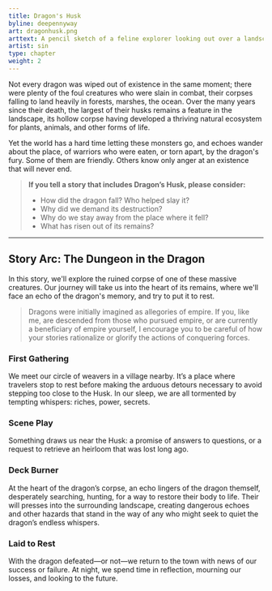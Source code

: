 ```yaml
---
title: Dragon's Husk
byline: deepennyway
art: dragonhusk.png
arttext: A pencil sketch of a feline explorer looking out over a landscape where the skeletal remains of a dragon lie overgrown with vegetation.
artist: sin
type: chapter
weight: 2
---
```


Not every dragon was wiped out of existence in the same moment; there were plenty of the foul creatures who were slain in combat, their corpses falling to land heavily in forests, marshes, the ocean. Over the many years since their death, the largest of their husks remains a feature in the landscape, its hollow corpse having developed a thriving natural ecosystem for plants, animals, and other forms of life.

Yet the world has a hard time letting these monsters go, and echoes wander about the place, of warriors who were eaten, or torn apart, by the dragon's fury. Some of them are friendly. Others know only anger at an existence that will never end.

> **If you tell a story that includes Dragon’s Husk, please consider:**
> - How did the dragon fall? Who helped slay it?
> - Why did we demand its destruction?
> - Why do we stay away from the place where it fell?
> - What has risen out of its remains?

***

## Story Arc: The Dungeon in the Dragon
In this story, we'll explore the ruined corpse of one of these massive creatures. Our journey will take us into the heart of its remains, where we'll face an echo of the dragon's memory, and try to put it to rest.

> Dragons were initially imagined as allegories of empire. If you, like me, are descended from those who pursued empire, or are currently a beneficiary of empire yourself, I encourage you to be careful of how your stories rationalize or glorify the actions of conquering forces.

### First Gathering
We meet our circle of weavers in a village nearby. It’s a place where travelers stop to rest before making the arduous detours necessary to avoid stepping too close to the Husk. In our sleep, we are all tormented by tempting whispers: riches, power, secrets.

### Scene Play
Something draws us near the Husk: a promise of answers to questions, or a request to retrieve an heirloom that was lost long ago. 

### Deck Burner
At the heart of the dragon’s corpse, an echo lingers of the dragon themself, desperately searching, hunting, for a way to restore their body to life. Their will presses into the surrounding landscape, creating dangerous echoes and other hazards that stand in the way of any who might seek to quiet the dragon’s endless whispers.

### Laid to Rest
With the dragon defeated—or not—we return to the town with news of our success or failure. At night, we spend time in reflection, mourning our losses, and looking to the future.
